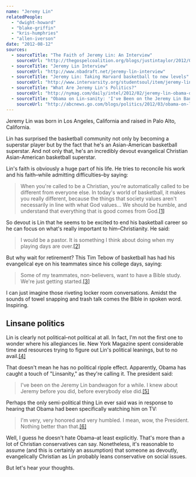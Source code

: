 ```yaml
---
name: "Jeremy Lin"
relatedPeople:
  - "dwight-howard"
  - "blake-griffin"
  - "kris-humphries"
  - "allen-iverson"
date: "2012-08-12"
sources:
  - sourceTitle: "The Faith of Jeremy Lin: An Interview"
    sourceUrl: "http://thegospelcoalition.org/blogs/justintaylor/2012/02/10/the-faith-of-jeremy-lin-an-interview/"
  - sourceTitle: "Jeremy Lin Interview"
    sourceUrl: "http://www.nbadraft.net/jeremy-lin-interview"
  - sourceTitle: "Jeremy Lin: Taking Harvard basketball to new levels"
    sourceUrl: "http://www.intervarsity.org/studentsoul/item/jeremy-lin"
  - sourceTitle: "What Are Jeremy Lin's Politics?"
    sourceUrl: "http://nymag.com/daily/intel/2012/02/jeremy-lin-obama-democrat-republican.html"
  - sourceTitle: "Obama on Lin-sanity: 'I've Been on the Jeremy Lin Bandwagon for a While"
    sourceUrl: "http://abcnews.go.com/blogs/politics/2012/03/obama-on-lin-sanity-ive-been-on-the-jeremy-lin-bandwagon-for-a-while/"
---
```


Jeremy Lin was born in Los Angeles, California and raised in Palo Alto, California.

Lin has surprised the basketball community not only by becoming a superstar player but by the fact that he's an Asian-American basketball superstar. And not only that, he's an incredibly devout evangelical Christian Asian-American basketball superstar.

Lin's faith is obviously a huge part of his life. He tries to reconcile his work and his faith–while admitting difficulties–by saying:

>When you're called to be a Christian, you're automatically called to be different from everyone else. In today's world of basketball, it makes you really different, because the things that society values aren't necessarily in line with what God values… We should be humble, and understand that everything that is good comes from God.<a class="source-citation" href="#http://thegospelcoalition.org/blogs/justintaylor/2012/02/10/the-faith-of-jeremy-lin-an-interview/" title="The Faith of Jeremy Lin: An Interview">[1]</a>

So devout is Lin that he seems to be excited to end his basketball career so he can focus on what's really important to him–Christianity. He said:

>I would be a pastor. It is something I think about doing when my playing days are over.<a class="source-citation" href="#http://www.nbadraft.net/jeremy-lin-interview" title="Jeremy Lin Interview">[2]</a>

But why wait for retirement? This Tim Tebow of basketball has had his evangelical eye on his teammates since his college days, saying:

>Some of my teammates, non-believers, want to have a Bible study. We're just getting started.<a class="source-citation" href="#http://www.intervarsity.org/studentsoul/item/jeremy-lin" title="Jeremy Lin: Taking Harvard basketball to new levels">[3]</a>

I can just imagine those riveting locker room conversations. Amidst the sounds of towel snapping and trash talk comes the Bible in spoken word. Inspiring.


## Linsane politics

Lin is clearly not political–not political at all. In fact, I'm not the first one to wonder where his allegiances lie. New York Magazine spent considerable time and resources trying to figure out Lin's political leanings, but to no avail.<a class="source-citation" href="#http://nymag.com/daily/intel/2012/02/jeremy-lin-obama-democrat-republican.html" title="What Are Jeremy Lin&apos;s Politics?">[4]</a>

That doesn't mean he has no political ripple effect. Apparently, Obama has caught a touch of "Linsanity," as they're calling it. The president said:

>I've been on the Jeremy Lin bandwagon for a while. I knew about Jeremy before you did, before everybody else did.<a class="source-citation" href="#http://abcnews.go.com/blogs/politics/2012/03/obama-on-lin-sanity-ive-been-on-the-jeremy-lin-bandwagon-for-a-while/" title="Obama on Lin-sanity: &apos;I&apos;ve Been on the Jeremy Lin Bandwagon for a While">[5]</a>

Perhaps the only semi-political thing Lin ever said was in response to hearing that Obama had been specifically watching him on TV:

>I'm very, very honored and very humbled. I mean, wow, the President. Nothing better than that.<a class="source-citation" href="#http://nymag.com/daily/intel/2012/02/jeremy-lin-obama-democrat-republican.html" title="What Are Jeremy Lin&apos;s Politics?">[6]</a>

Well, I guess he doesn't hate Obama–at least explicitly. That's more than a lot of Christian conservatives can say. Nonetheless, it's reasonable to assume (and this is certainly an assumption) that someone as devoutly, evangelically Christian as Lin probably leans conservative on social issues.

But let's hear your thoughts.